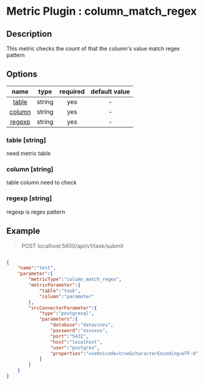 # Metric Plugin : column_match_regex

## Description

This metric checks the count of that the column's value match regex pattern

## Options

|           name           |  type  | required | default value |
|:------------------------:|:------:|:--------:|:-------------:|
|  [table](#table-string)  | string |   yes    |       -       |
| [column](#column-string) | string |   yes    |       -       |
| [regexp](#regexp-string) | string |   yes    |       -       |

### table [string]
need metric table

### column [string]
table column need to check

### regexp [string]
regexp is regex pattern

## Example

> POST localhost:5600/api/v1/task/submit
```json

{
    "name":"test",
    "parameter":{
        "metricType":"column_match_regex",
        "metricParameter":{
            "table":"task",
            "column":"parameter"
        },
        "srcConnectorParameter":{
            "type":"postgresql",
            "parameters":{
                "database":"datavines",
                "password":"xxxxxxx",
                "port":"5432",
                "host":"localhost",
                "user":"postgres",
                "properties":"useUnicode=true&characterEncoding=UTF-8"
            }
        }
    }
}
```